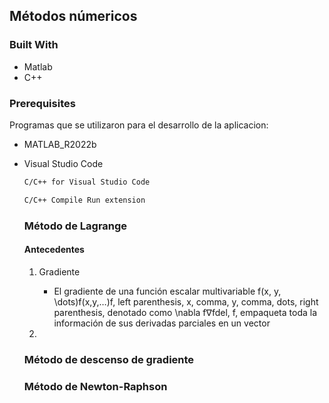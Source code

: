 <!-- ABOUT THE PROJECT -->
## Métodos númericos

### Built With

* Matlab
* C++

### Prerequisites

Programas que se utilizaron para el desarrollo de la aplicacion:

* MATLAB_R2022b
  
* Visual Studio Code
     ```sh
  C/C++ for Visual Studio Code
  ```
  ```sh
  C/C++ Compile Run extension
  ```

  ### Método de Lagrange
  
  #### Antecedentes
  
  1. Gradiente
     - El gradiente de una función escalar multivariable f(x, y, \dots)f(x,y,…)f, left parenthesis, x, comma, y, comma, dots, right parenthesis, denotado como \nabla f∇fdel, f, empaqueta toda la información de sus derivadas parciales en un vector
  
  2. 
  
  ### Método de descenso de gradiente 
  
  ### Método de Newton-Raphson
